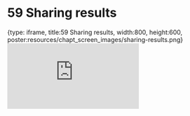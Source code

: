 # 59 Sharing results
 
{type: iframe, title:59 Sharing results, width:800, height:600, poster:resources/chapt_screen_images/sharing-results.png}
![](https://datatrail-jhu.github.io/DataTrail_ReOrg/no_toc/sharing-results.html)
 

 
